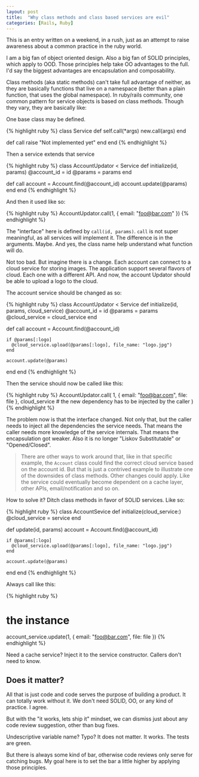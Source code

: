 ```yaml
---
layout: post
title:  "Why class methods and class based services are evil"
categories: [Rails, Ruby]
---
```


This is an entry written on a weekend, in a rush, just as an attempt to raise awareness about a common practice in the ruby world.

I am a big fan of object oriented design. Also a big fan of SOLID principles, which apply to OOD. Those principles help take OO advantages to the full. I'd say the biggest advantages are encapsulation and composability.

Class methods (aka static methods) can't take full advantage of neither, as they are basically functions that live on a namespace (better than a plain function, that uses the global namespace). In ruby/rails community, one common pattern for service objects is based on class methods. Though they vary, they are basically like:


One base class may be defined.

{% highlight ruby %}
class Service
  def self.call(*args)
    new.call(args)
  end

  def call
    raise "Not implemented yet"
  end
end
{% endhighlight %}

Then a service extends that service

{% highlight ruby %}
class AccountUpdator < Service
  def initialize(id, params)
    @account_id = id
    @params = params
  end

  def call
    account = Account.find(@account_id)
    account.update(@params)
  end
end
{% endhighlight %}

And then it used like so:

{% highlight ruby %}
AccountUpdator.call(1, { email: "foo@bar.com" })
{% endhighlight %}

The "interface" here is defined by `call(id, params)`. `call` is not super meaningful, as all services will implement it. The difference is in the arguments. Maybe. And yes, the class name help understand what function will do.

Not too bad. But imagine there is a change. Each account can connect to a cloud service for storing images. The application support several flavors of cloud. Each one with a different API. And now, the account Updator should be able to upload a logo to the cloud.


The account service should be changed as so:


{% highlight ruby %}
class AccountUpdator < Service
  def initialize(id, params, cloud_service)
    @account_id = id
    @params = params
    @cloud_service = cloud_service
  end

  def call
    account = Account.find(@account_id)

    if @params[:logo]
      @cloud_service.upload(@params[:logo], file_name: "logo.jpg")
    end

    account.update(@params)
  end
end
{% endhighlight %}

Then the service should now be called like this:

{% highlight ruby %}
AccountUpdator.call(
  1,
  { email: "foo@bar.com", file: file },
  cloud_service # the new dependency has to be injected by the caller
)
{% endhighlight %}

The problem now is that the interface changed. Not only that, but the caller needs to inject all the dependencies the service needs. That means the caller needs more knowledge of the service internals. That means the encapsulation got weaker. Also it is no longer "Liskov Substitutable" or "Opened/Closed".

> There are other ways to work around that, like in that specific example, the `Account` class could find the correct cloud service based on the account id. But that is just a contrived example to illustrate one of the downsides of class methods. Other changes could apply. Like the service could eventually become dependent on a cache layer, other APIs, email/notification and so on.

How to solve it? Ditch class methods in favor of SOLID services. Like so:

{% highlight ruby %}
class AccountSevice
  def initialize(cloud_service:)
    @cloud_service = service
  end

  def update(id, params)
    account = Account.find(@account_id)

    if @params[:logo]
      @cloud_service.upload(@params[:logo], file_name: "logo.jpg")
    end

    account.update(@params)
  end
end
{% endhighlight %}

Always call like this:

{% highlight ruby %}
# the instance
account_service.update(1, { email: "foo@bar.com", file: file })
{% endhighlight %}

Need a cache service? Inject it to the service constructor. Callers don't need to know.



## Does it matter?

All that is just code and code serves the purpose of building a product. It can
totally work without it. We don't need SOLID, OO, or any kind of practice. I agree.

But with the "it works, lets ship it" mindset, we can dismiss just about any
code review suggestion, other than bug fixes.

Undescriptive variable name? Typo? It does not matter. It works. The tests are green.

But there is always some kind of bar, otherwise code reviews only serve for
catching bugs. My goal here is to set the bar a little higher by applying those principles.

